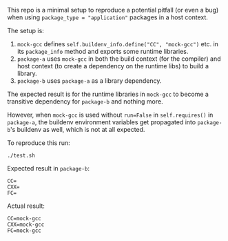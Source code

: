 This repo is a minimal setup to reproduce a potential pitfall (or even a bug) when using `package_type = "application"` packages in a host context.

The setup is:
1. `mock-gcc` defines `self.buildenv_info.define("CC", "mock-gcc")` etc. in its `package_info` method and exports some runtime libraries.
2. `package-a` uses `mock-gcc` in both the build context (for the compiler) and host context (to create a dependency on the runtime libs) to build a library.
3. `package-b` uses `package-a` as a library dependency.

The expected result is for the runtime libraries in `mock-gcc` to become a transitive dependency for `package-b` and nothing more.

However, when `mock-gcc` is used without `run=False` in `self.requires()` in `package-a`, the buildenv environment variables
get propagated into `package-b`'s buildenv as well, which is not at all expected.

To reproduce this run:
```
./test.sh
```

Expected result in `package-b`:
```
CC=
CXX=
FC=
```
Actual result:
```
CC=mock-gcc
CXX=mock-gcc
FC=mock-gcc
```
